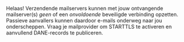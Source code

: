 Helaas! Verzendende mailservers kunnen met jouw ontvangende mailserver(s) *geen* of een *onvoldoende* beveiligde verbinding opzetten. Passieve aanvallers kunnen daardoor e-mails onderweg naar jou onderscheppen. Vraag je mailprovider om STARTTLS te activeren en aanvullend DANE-records te publiceren.

